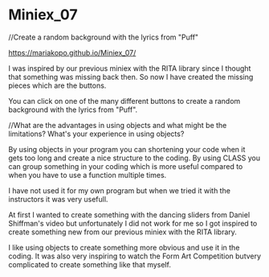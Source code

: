 # Miniex_07

//Create a random background with the lyrics from "Puff"

https://mariakopo.github.io/Miniex_07/


I was inspired by our previous miniex with the RITA library since I thought that something was missing back then. So now I have created the missing pieces which are the buttons.

You can click on one of the many different buttons to create a random background with the lyrics from "Puff". 


//What are the advantages in using objects and what might be the limitations? What's your experience in using objects?

By using objects in your program you can shortening your code when it gets too long and create a nice structure to the coding.
By using CLASS you can group something in your coding which is more useful compared to when you have to use a function multiple times. 

I have not used it for my own program but when we tried it with the instructors it was very usefull. 


At first I wanted to create something with the dancing sliders from Daniel Shiffman's video but unfortunately I did not work for me so I got inspired to create something new from our previous miniex with the RITA library. 

I like using objects to create something more obvious and use it in the coding. It was also very inspiring to watch the Form Art Competition butvery complicated to create something like that myself. 
